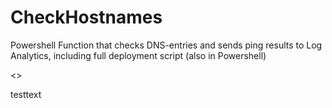 # CheckHostnames
Powershell Function that checks DNS-entries and sends ping results to Log Analytics, including full deployment script (also in Powershell)

<<Add solution image here>>


testtext
